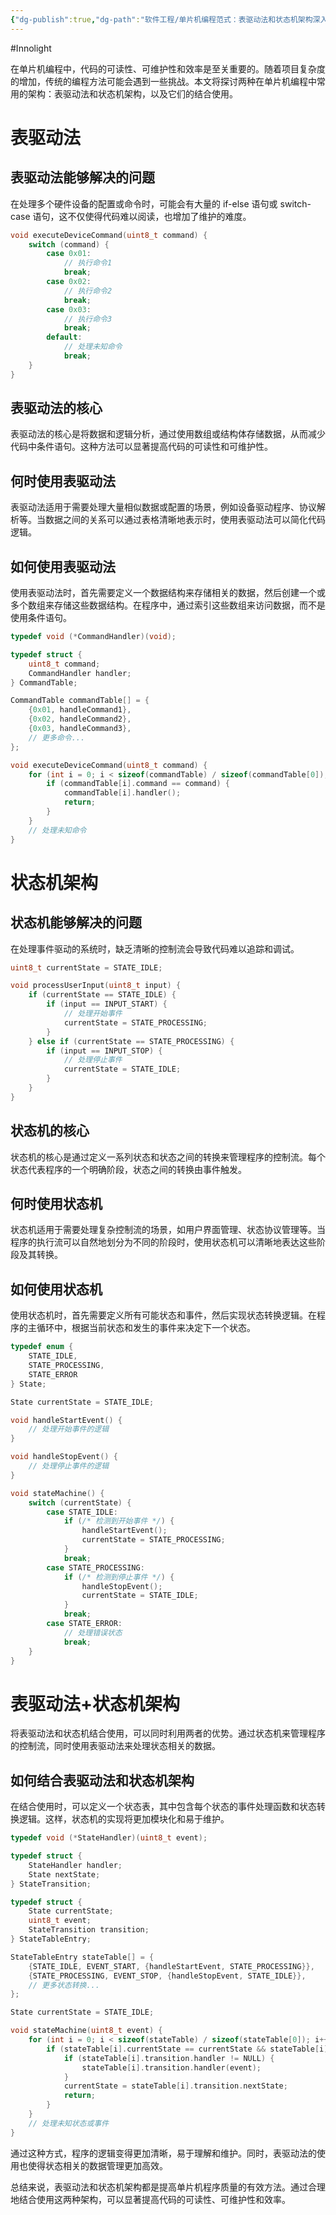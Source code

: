 ```yaml
---
{"dg-publish":true,"dg-path":"软件工程/单片机编程范式：表驱动法和状态机架构深入解析.md","permalink":"/软件工程/单片机编程范式：表驱动法和状态机架构深入解析/","created":"2025-03-14T10:23:36.984+08:00","updated":"2025-03-14T13:32:15.516+08:00"}
---
```


#Innolight

在单片机编程中，代码的可读性、可维护性和效率是至关重要的。随着项目复杂度的增加，传统的编程方法可能会遇到一些挑战。本文将探讨两种在单片机编程中常用的架构：表驱动法和状态机架构，以及它们的结合使用。
# 表驱动法

## 表驱动法能够解决的问题

在处理多个硬件设备的配置或命令时，可能会有大量的 if-else 语句或 switch-case 语句，这不仅使得代码难以阅读，也增加了维护的难度。

``` c
void executeDeviceCommand(uint8_t command) {
    switch (command) {
        case 0x01:
            // 执行命令1
            break;
        case 0x02:
            // 执行命令2
            break;
        case 0x03:
            // 执行命令3
            break;
        default:
            // 处理未知命令
            break;
    }
}
```

## 表驱动法的核心

表驱动法的核心是将数据和逻辑分析，通过使用数组或结构体存储数据，从而减少代码中条件语句。这种方法可以显著提高代码的可读性和可维护性。

## 何时使用表驱动法

表驱动法适用于需要处理大量相似数据或配置的场景，例如设备驱动程序、协议解析等。当数据之间的关系可以通过表格清晰地表示时，使用表驱动法可以简化代码逻辑。
## 如何使用表驱动法

使用表驱动法时，首先需要定义一个数据结构来存储相关的数据，然后创建一个或多个数组来存储这些数据结构。在程序中，通过索引这些数组来访问数据，而不是使用条件语句。

``` c
typedef void (*CommandHandler)(void);

typedef struct {
    uint8_t command;
    CommandHandler handler;
} CommandTable;

CommandTable commandTable[] = {
    {0x01, handleCommand1},
    {0x02, handleCommand2},
    {0x03, handleCommand3},
    // 更多命令...
};

void executeDeviceCommand(uint8_t command) {
    for (int i = 0; i < sizeof(commandTable) / sizeof(commandTable[0]); i++) {
        if (commandTable[i].command == command) {
            commandTable[i].handler();
            return;
        }
    }
    // 处理未知命令
}
```

# 状态机架构

## 状态机能够解决的问题

在处理事件驱动的系统时，缺乏清晰的控制流会导致代码难以追踪和调试。

``` c
uint8_t currentState = STATE_IDLE;

void processUserInput(uint8_t input) {
    if (currentState == STATE_IDLE) {
        if (input == INPUT_START) {
            // 处理开始事件
            currentState = STATE_PROCESSING;
        }
    } else if (currentState == STATE_PROCESSING) {
        if (input == INPUT_STOP) {
            // 处理停止事件
            currentState = STATE_IDLE;
        }
    }
}
```

## 状态机的核心

状态机的核心是通过定义一系列状态和状态之间的转换来管理程序的控制流。每个状态代表程序的一个明确阶段，状态之间的转换由事件触发。

## 何时使用状态机

状态机适用于需要处理复杂控制流的场景，如用户界面管理、状态协议管理等。当程序的执行流可以自然地划分为不同的阶段时，使用状态机可以清晰地表达这些阶段及其转换。

## 如何使用状态机

使用状态机时，首先需要定义所有可能状态和事件，然后实现状态转换逻辑。在程序的主循环中，根据当前状态和发生的事件来决定下一个状态。

``` c
typedef enum {
    STATE_IDLE,
    STATE_PROCESSING,
    STATE_ERROR
} State;

State currentState = STATE_IDLE;

void handleStartEvent() {
    // 处理开始事件的逻辑
}

void handleStopEvent() {
    // 处理停止事件的逻辑
}

void stateMachine() {
    switch (currentState) {
        case STATE_IDLE:
            if (/* 检测到开始事件 */) {
                handleStartEvent();
                currentState = STATE_PROCESSING;
            }
            break;
        case STATE_PROCESSING:
            if (/* 检测到停止事件 */) {
                handleStopEvent();
                currentState = STATE_IDLE;
            }
            break;
        case STATE_ERROR:
            // 处理错误状态
            break;
    }
}
```

# 表驱动法+状态机架构

将表驱动法和状态机结合使用，可以同时利用两者的优势。通过状态机来管理程序的控制流，同时使用表驱动法来处理状态相关的数据。

## 如何结合表驱动法和状态机架构

在结合使用时，可以定义一个状态表，其中包含每个状态的事件处理函数和状态转换逻辑。这样，状态机的实现将更加模块化和易于维护。

``` c
typedef void (*StateHandler)(uint8_t event);

typedef struct {
    StateHandler handler;
    State nextState;
} StateTransition;

typedef struct {
    State currentState;
    uint8_t event;
    StateTransition transition;
} StateTableEntry;

StateTableEntry stateTable[] = {
    {STATE_IDLE, EVENT_START, {handleStartEvent, STATE_PROCESSING}},
    {STATE_PROCESSING, EVENT_STOP, {handleStopEvent, STATE_IDLE}},
    // 更多状态转换...
};

State currentState = STATE_IDLE;

void stateMachine(uint8_t event) {
    for (int i = 0; i < sizeof(stateTable) / sizeof(stateTable[0]); i++) {
        if (stateTable[i].currentState == currentState && stateTable[i].event == event) {
            if (stateTable[i].transition.handler != NULL) {
                stateTable[i].transition.handler(event);
            }
            currentState = stateTable[i].transition.nextState;
            return;
        }
    }
    // 处理未知状态或事件
}
```

通过这种方式，程序的逻辑变得更加清晰，易于理解和维护。同时，表驱动法的使用也使得状态相关的数据管理更加高效。

总结来说，表驱动法和状态机架构都是提高单片机程序质量的有效方法。通过合理地结合使用这两种架构，可以显著提高代码的可读性、可维护性和效率。